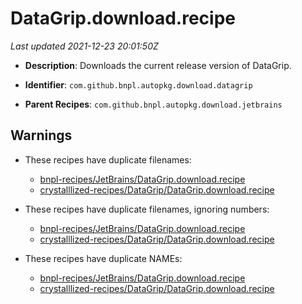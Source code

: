# DataGrip.download.recipe

_Last updated 2021-12-23 20:01:50Z_

- **Description**: Downloads the current release version of DataGrip.

- **Identifier**: `com.github.bnpl.autopkg.download.datagrip`

- **Parent Recipes**: `com.github.bnpl.autopkg.download.jetbrains`


## Warnings

- These recipes have duplicate filenames:
    - [bnpl-recipes/JetBrains/DataGrip.download.recipe](/autopkg-dupe-tracker/bnpl-recipes/JetBrains/DataGrip.download.recipe)
    - [crystalllized-recipes/DataGrip/DataGrip.download.recipe](/autopkg-dupe-tracker/crystalllized-recipes/DataGrip/DataGrip.download.recipe)

- These recipes have duplicate filenames, ignoring numbers:
    - [bnpl-recipes/JetBrains/DataGrip.download.recipe](/autopkg-dupe-tracker/bnpl-recipes/JetBrains/DataGrip.download.recipe)
    - [crystalllized-recipes/DataGrip/DataGrip.download.recipe](/autopkg-dupe-tracker/crystalllized-recipes/DataGrip/DataGrip.download.recipe)

- These recipes have duplicate NAMEs:
    - [bnpl-recipes/JetBrains/DataGrip.download.recipe](/autopkg-dupe-tracker/bnpl-recipes/JetBrains/DataGrip.download.recipe)
    - [crystalllized-recipes/DataGrip/DataGrip.download.recipe](/autopkg-dupe-tracker/crystalllized-recipes/DataGrip/DataGrip.download.recipe)